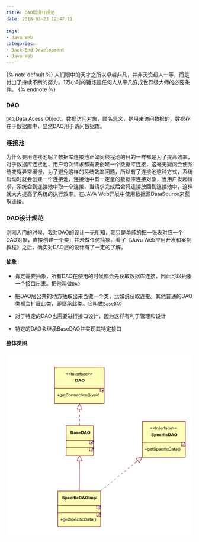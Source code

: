```yaml
---
title: DAO层设计规范
date: 2018-03-23 12:47:11

tags:
- Java Web
categories:
- Back-End Development
- Java Web
---
```



{% note default %}
人们眼中的天才之所以卓越非凡，并非天资超人一等，而是付出了持续不断的努力。1万小时的锤炼是任何人从平凡变成世界级大师的必要条件。
{% endnote %}

<!-- more -->


### DAO

`DAO`,Data Acess Object。数据访问对象，顾名思义，是用来访问数据的，数据存在于数据库中，显然DAO用于访问数据库。

### 连接池

为什么要用连接池呢？数据库连接池正如同线程池的目的一样都是为了提高效率，对于数据库连接池，用户每次请求都需要创建一个数据库连接，这毫无疑问会使系统变得异常缓慢，为了避免这样的系统效率问题，所以有了连接池这种方式，系统启动时就会创建一个连接池，连接池中有一定量的数据库连接对象，当用户发起请求，系统会到连接池中取一个连接，当请求完成后会将连接放回到连接池中，这样就大大提高了系统的执行效率。在JAVA Web开发中使用数据源DataSource来获取连接。

### DAO设计规范

刚刚入门的时候，我对DAO的设计一无所知，我只是单纯的把一张表对应一个DAO对象，直接创建一个类，并未做任何抽象。看了《Java Web应用开发和案例教程》之后，确实对DAO层的设计有了一定的了解。

#### 抽象

- 肯定需要抽象，所有DAO在使用的时候都会先获取数据库连接，因此可以抽象一个接口出来。把他叫做`DAO`

- 把DAO层公共的地方抽取出来当做一个类，比如说获取连接。其他普通的DAO类都会扩展此类，即继承此类。它叫做`BaseDAO`

- 对于特定的DAO也需要进行接口设计，因为这样有利于管理和设计

- 特定的DAO会继承BaseDAO并实现其特定接口

#### 整体类图

![](dao-specification/UMLer.jpg)